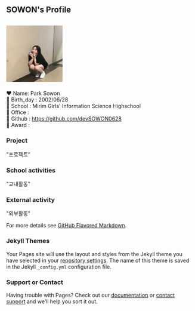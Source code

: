 ## SOWON's Profile

## <img src="KakaoTalk_20200805_101842005.jpg" width="30%">
  
:heart: Name: Park Sowon \
:birthday: Birth_day : 2002/06/28 \
:school: School : Mirim Girls' Information Science Highschool \
:post_office:  Office : \
:gem: Github : https://github.com/devSOWON0628 \
:crown: Award : 



### Project
"프로젝트"

### School activities
"교내활동"

### External activity
"외부활동"


For more details see [GitHub Flavored Markdown](https://guides.github.com/features/mastering-markdown/).

### Jekyll Themes

Your Pages site will use the layout and styles from the Jekyll theme you have selected in your [repository settings](https://github.com/devSOWON0628/devSOWON0628.github.io/settings). The name of this theme is saved in the Jekyll `_config.yml` configuration file.

### Support or Contact

Having trouble with Pages? Check out our [documentation](https://help.github.com/categories/github-pages-basics/) or [contact support](https://github.com/contact) and we’ll help you sort it out.
